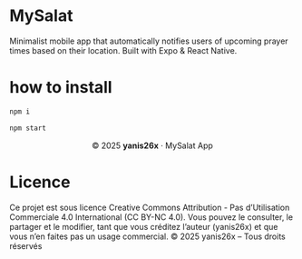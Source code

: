 # MySalat
Minimalist mobile app that automatically notifies users of upcoming prayer times based on their location. Built with Expo &amp; React Native.

# how to install
```bash
npm i

npm start
```
<p align="center">© 2025 <b>yanis26x</b> · MySalat App</p>

# Licence
Ce projet est sous licence Creative Commons Attribution - Pas d’Utilisation Commerciale 4.0 International (CC BY-NC 4.0).
Vous pouvez le consulter, le partager et le modifier, tant que vous créditez l’auteur (yanis26x) et que vous n’en faites pas un usage commercial.
© 2025 yanis26x – Tous droits réservés
